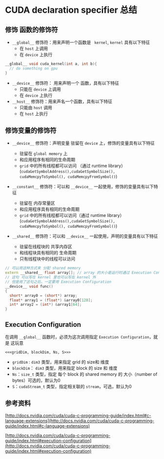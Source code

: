 # CUDA declaration specifier 总结



## 修饰 函数的修饰符

* `__global__` 修饰符：用来声明一个函数是 ` kernel`, `kernel` 具有以下特征
  * 在 `host` 上调用
  * 在 `device` 上执行

```c++
__global__ void cuda_kernel(int a, int b){
  // do something on gpu
}
```

* `__device__` 修饰符： 用来声明一个 函数，具有以下特征
  * 只能在 `device` 上调用
  * 在 `device` 上执行
* `__host__` 修饰符：用来声名一个函数，具有以下特征
  * 只能由 `host` 调用
  * 在 `host` 上执行





## 修饰变量的修饰符

* `__device__` 修饰符：声明变量 驻留在 `device` 上，修饰的变量具有以下特征

  * 驻留在 `global memory` 上
  * 和应用程序有相同的生命周期
  * `grid` 中的所有线程都可以访问 （通过 runtime library）(`cudaGetSymbolAddress(),cudaGetSymbolSize(), cudaMemcpyToSymbol(), cudaMemcpyFromSymbol()`)

* `__constant__` 修饰符：可以和 `__device__` 一起使用，修饰的变量具有以下特征

  * 驻留在 内存常量区
  * 和应用程序具有相同的生命周期
  * `grid` 中的所有线程都可以访问（通过 runtime library） (`cudaGetSymbolAddress(),cudaGetSymbolSize(), cudaMemcpyToSymbol(), cudaMemcpyFromSymbol()`)

* `__shared__` 修饰符：可以和 `__device__` 一起使用，声明的变量具有以下特征

  * 驻留在线程块的 共享内存区
  * 和线程块具有相同的 生命周期
  * 只有线程块中的线程可以访问




```c++
// 可以用这种方式来 分配 shared memory
extern __shared__ float array[]; // array 的大小是运行时通过 Execution Configuration
// 这句 可以写在 kernel 里也可以写在 kernel 外
// 但是用了这句之后，一定要用 Execution Configuration
__device__ void func()
{
  short* array0 = (short*) array;
  float* array1 = (float*) &array0[128];
  int* array2 = (int*) &array1[64];
}
```



## Execution Configuration

在调用 `__global__` 函数时，必须为这次调用指定 `Execution Configuration`，就是 这玩意

 `<<<gridDim, blockDim, Ns, S>>>`

* `gridDim` : `dim3` 类型，用来指定 grid 的 size和 维度
* `blockDim`： `dim3` 类型，用来指定 block 的 size 和 维度
* `Ns`：`size_t` 类型，指定 每个 block 的 shared memory 的 大小（number of bytes）可选的，默认为0
* `S`：`cudaStream_t` 类型，指定相关联的 `stream`，可选，默认为0

 



## 参考资料

[http://docs.nvidia.com/cuda/cuda-c-programming-guide/index.html#c-language-extensions](http://docs.nvidia.com/cuda/cuda-c-programming-guide/index.html#c-language-extensions)

[http://docs.nvidia.com/cuda/cuda-c-programming-guide/index.html#execution-configuration](http://docs.nvidia.com/cuda/cuda-c-programming-guide/index.html#execution-configuration)

